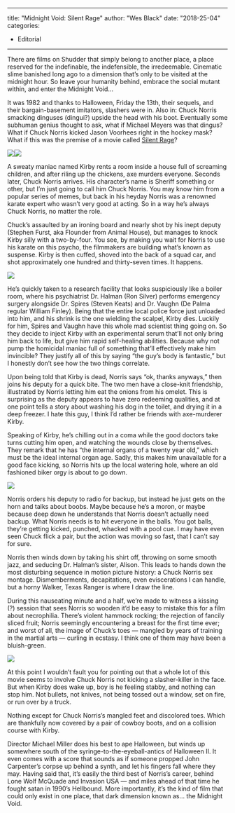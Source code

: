 
---
title: "Midnight Void: Silent Rage"
author: "Wes Black"
date: "2018-25-04"
categories:
- Editorial
---

There are films on Shudder that simply belong to another place, a place reserved for the indefinable, the indefensible, the irredeemable. Cinematic slime banished long ago to a dimension that&#8217;s only to be visited at the midnight hour. So leave your humanity behind, embrace the social mutant within, and enter the Midnight Void…

It was 1982 and thanks to Halloween, Friday the 13th, their sequels, and their bargain-basement imitators, slashers were in. Also in: Chuck Norris smacking dinguses (dingui?) upside the head with his boot. Eventually some subhuman genius thought to ask, what if Michael Meyers was that dingus? What if Chuck Norris kicked Jason Voorhees right in the hockey mask? What if this was the premise of a movie called [Silent Rage](https://vrv.co/watch/GYGGK014Y/Silent-Rage?utm_source=editorial_vrv&amp;utm_medium=blog_vrv&amp;utm_campaign=midnight-void-silent-rage)?

![](https://i1.wp.com/vrvblog.co/wp-content/uploads/2018/04/silentrage1.gif?resize=1%2C1&#038;ssl=1)![](https://i0.wp.com/vrvblog.co/wp-content/uploads/2018/04/SilentRage1.gif?resize=480%2C360&#038;ssl=1)

A sweaty maniac named Kirby rents a room inside a house full of screaming children, and after riling up the chickens, axe murders everyone. Seconds later, Chuck Norris arrives. His character’s name is Sheriff something or other, but I’m just going to call him Chuck Norris. You may know him from a popular series of memes, but back in his heyday Norris was a renowned karate expert who wasn’t very good at acting. So in a way he’s always Chuck Norris, no matter the role.

Chuck’s assaulted by an ironing board and nearly shot by his inept deputy (Stephen Furst, aka Flounder from Animal House), but manages to knock Kirby silly with a two-by-four. You see, by making you wait for Norris to use his karate on this psycho, the filmmakers are building what’s known as suspense. Kirby is then cuffed, shoved into the back of a squad car, and shot approximately one hundred and thirty-seven times. It happens.

![](https://i0.wp.com/vrvblog.co/wp-content/uploads/2018/04/silentrage2-1.gif?resize=480%2C360&#038;ssl=1)

He’s quickly taken to a research facility that looks suspiciously like a boiler room, where his psychiatrist Dr. Halman (Ron Silver) performs emergency surgery alongside Dr. Spires (Steven Keats) and Dr. Vaughn (De Palma regular William Finley). Being that the entire local police force just unloaded into him, and his shrink is the one wielding the scalpel, Kirby dies. Luckily for him, Spires and Vaughn have this whole mad scientist thing going on. So they decide to inject Kirby with an experimental serum that’ll not only bring him back to life, but give him rapid self-healing abilities. Because why not pump the homicidal maniac full of something that’ll effectively make him invincible? They justify all of this by saying “the guy’s body is fantastic,” but I honestly don&#8217;t see how the two things correlate. 

Upon being told that Kirby is dead, Norris says “ok, thanks anyways,” then joins his deputy for a quick bite. The two men have a close-knit friendship, illustrated by Norris letting him eat the onions from his omelet. This is surprising as the deputy appears to have zero redeeming qualities, and at one point tells a story about washing his dog in the toilet, and drying it in a deep freezer. I hate this guy, I think I’d rather be friends with axe-murderer Kirby. 

Speaking of Kirby, he&#8217;s chilling out in a coma while the good doctors take turns cutting him open, and watching the wounds close by themselves. They remark that he has “the internal organs of a twenty year old,” which must be the ideal internal organ age. Sadly, this makes him unavailable for a good face kicking, so Norris hits up the local watering hole, where an old fashioned biker orgy is about to go down.

![](https://i0.wp.com/vrvblog.co/wp-content/uploads/2018/04/SilentRage3-1024x571.png?resize=1024%2C571&#038;ssl=1)

Norris orders his deputy to radio for backup, but instead he just gets on the horn and talks about boobs. Maybe because he’s a moron, or maybe because deep down he understands that Norris doesn&#8217;t actually need backup. What Norris needs is to hit everyone in the balls. You got balls, they’re getting kicked, punched, whacked with a pool cue. I may have even seen Chuck flick a pair, but the action was moving so fast, that I can’t say for sure. 

Norris then winds down by taking his shirt off, throwing on some smooth jazz, and seducing Dr. Halman’s sister, Alison. This leads to hands down the most disturbing sequence in motion picture history: a Chuck Norris sex montage. Dismemberments, decapitations, even eviscerations I can handle, but a horny Walker, Texas Ranger is where I draw the line.

During this nauseating minute and a half, we’re made to witness a kissing (?) session that sees Norris so wooden it’d be easy to mistake this for a film about necrophilia. There’s violent hammock rocking; the rejection of fancily sliced fruit; Norris seemingly encountering a breast for the first time ever; and worst of all, the image of Chuck’s toes — mangled by years of training in the martial arts — curling in ecstasy. I think one of them may have been a bluish-green.

![](https://i0.wp.com/vrvblog.co/wp-content/uploads/2018/04/SilentRage4-1024x543.png?resize=1024%2C543&#038;ssl=1)

At this point I wouldn’t fault you for pointing out that a whole lot of this movie seems to involve Chuck Norris not kicking a slasher-killer in the face. But when Kirby does wake up, boy is he feeling stabby, and nothing can stop him. Not bullets, not knives, not being tossed out a window, set on fire, or run over by a truck. 

Nothing except for Chuck Norris’s mangled feet and discolored toes. Which are thankfully now covered by a pair of cowboy boots, and on a collision course with Kirby. 

Director Michael Miller does his best to ape Halloween, but winds up somewhere south of the syringe-to-the-eyeball-antics of Halloween II. It even comes with a score that sounds as if someone propped John Carpenter’s corpse up behind a synth, and let his fingers fall where they may. Having said that, it’s easily the third best of Norris’s career, behind Lone Wolf McQuade and Invasion USA — and miles ahead of that time he fought satan in 1990’s Hellbound. More importantly, it’s the kind of film that could only exist in one place, that dark dimension known as… the Midnight Void.
